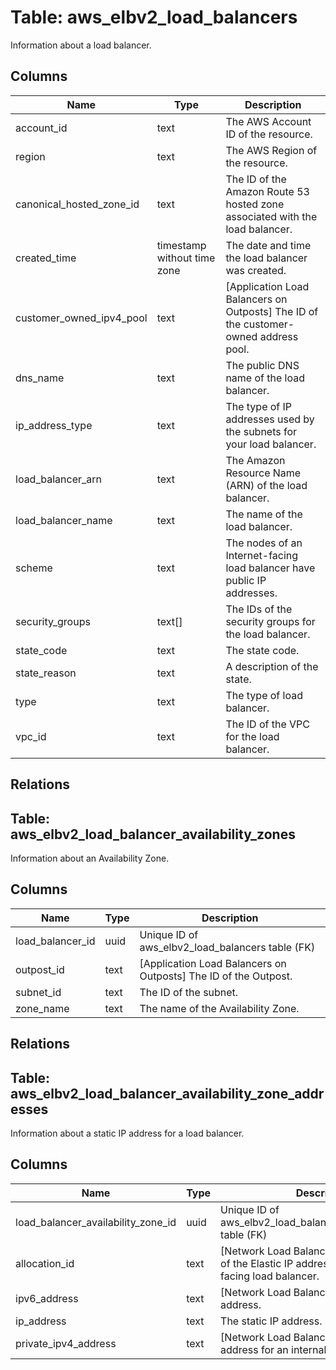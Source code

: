 
# Table: aws_elbv2_load_balancers
Information about a load balancer.
## Columns
| Name        | Type           | Description  |
| ------------- | ------------- | -----  |
|account_id|text|The AWS Account ID of the resource.|
|region|text|The AWS Region of the resource.|
|canonical_hosted_zone_id|text|The ID of the Amazon Route 53 hosted zone associated with the load balancer.|
|created_time|timestamp without time zone|The date and time the load balancer was created.|
|customer_owned_ipv4_pool|text|[Application Load Balancers on Outposts] The ID of the customer-owned address pool.|
|dns_name|text|The public DNS name of the load balancer.|
|ip_address_type|text|The type of IP addresses used by the subnets for your load balancer.|
|load_balancer_arn|text|The Amazon Resource Name (ARN) of the load balancer.|
|load_balancer_name|text|The name of the load balancer.|
|scheme|text|The nodes of an Internet-facing load balancer have public IP addresses.|
|security_groups|text[]|The IDs of the security groups for the load balancer.|
|state_code|text|The state code.|
|state_reason|text|A description of the state.|
|type|text|The type of load balancer.|
|vpc_id|text|The ID of the VPC for the load balancer.|
## Relations
## Table: aws_elbv2_load_balancer_availability_zones
Information about an Availability Zone.
## Columns
| Name        | Type           | Description  |
| ------------- | ------------- | -----  |
|load_balancer_id|uuid|Unique ID of aws_elbv2_load_balancers table (FK)|
|outpost_id|text|[Application Load Balancers on Outposts] The ID of the Outpost.|
|subnet_id|text|The ID of the subnet.|
|zone_name|text|The name of the Availability Zone.|
## Relations
## Table: aws_elbv2_load_balancer_availability_zone_addresses
Information about a static IP address for a load balancer.
## Columns
| Name        | Type           | Description  |
| ------------- | ------------- | -----  |
|load_balancer_availability_zone_id|uuid|Unique ID of aws_elbv2_load_balancer_availability_zones table (FK)|
|allocation_id|text|[Network Load Balancers] The allocation ID of the Elastic IP address for an internal-facing load balancer.|
|ipv6_address|text|[Network Load Balancers] The IPv6 address.|
|ip_address|text|The static IP address.|
|private_ipv4_address|text|[Network Load Balancers] The private IPv4 address for an internal load balancer.|
